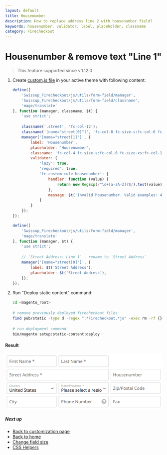 ```yaml
---
layout: default
title: Housenumber
description: How to replace address line 2 with housenumber field?
keywords: housenumber, validator, label, placeholder, classname
category: Firecheckout
---
```


# Housenumber & remove text "Line 1"
> This feature supported since v.1.12.0

 1. Create [custom.js file](/m2/extensions/firecheckout/customization/custom-js/)
    in your active theme with following content:

    ```js
    define([
        'Swissup_Firecheckout/js/utils/form-field/manager',
        'Swissup_Firecheckout/js/utils/form-field/classname',
        'mage/translate'
    ], function (manager, classname, $t) {
        'use strict';

        classname('.street', 'fc-col-12');
        classname('[name="street[0]"]', 'fc-col-8 fc-size-s:fc-col-6 fc-size-xs:fc-col-12');
        manager('[name="street[1]"]', {
            label: 'Housenumber',
            placeholder: 'Housenumber',
            classname: 'fc-col-4 fc-size-s:fc-col-6 fc-size-xs:fc-col-12',
            validator: {
                'lazy': true,
                'required': true,
                'fc-custom-rule-housenumber': {
                    handler: function (value) {
                        return new RegExp(/^\d+[a-zA-Z]?$/).test(value);
                    },
                    message: $t('Invalid housenumber. Valid examples: 42, 3A, 18C')
                }
            }
        });
    });
    ```

    ```js
    define([
        'Swissup_Firecheckout/js/utils/form-field/manager',
        'mage/translate'
    ], function (manager, $t) {
        'use strict';

        // `Street Address: Line 1` - rename to `Street Address`
        manager('[name="street[0]"]', {
            label: $t('Street Address'),
            placeholder: $t('Street Address'),
        });
    });
    ```

 2. Run "Deploy static content" command:

    ```bash
    cd <magento_root>

    # remove previously deployed firecheckout files
    find pub/static -type d -regex ".*Firecheckout.*js" -exec rm -rf {} \;

    # run deployment command
    bin/magento setup:static-content:deploy
    ```

#### Result

![Housenumber](/images/m2/firecheckout/customization/use-cases/housenumber.png)

##### Next up

 -  [Back to customization page](/m2/extensions/firecheckout/customization/)
 -  [Back to home](/m2/extensions/firecheckout/)
 -  [Change field size][field-size]
 -  [CSS Helpers][css-helpers]

[field-size]: /m2/extensions/firecheckout/customization/use-cases/field-size/ "Change field size"
[css-helpers]: /m2/extensions/firecheckout/customization/css-helpers/ "CSS Helpers"
